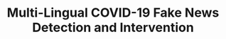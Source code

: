 ---
layout: page
title: Multi-Lingual COVID-19 Fake News Detection and Intervention
description: A joint research project with Deakin Univeristy and Univeristas Gadjah Mada
img: assets/img/MCFD.png
redirect: https://counterinfodemic.org
importance: 1
category: Research Project
---